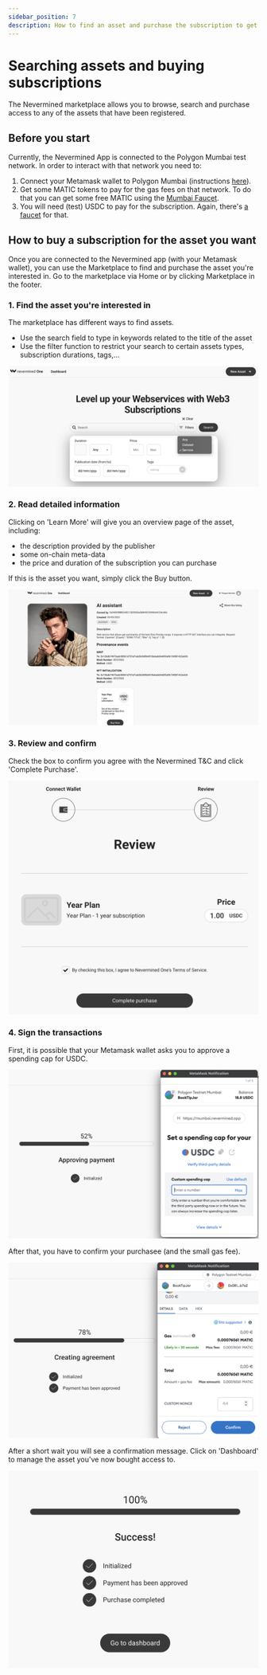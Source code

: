 ```yaml
---
sidebar_position: 7
description: How to find an asset and purchase the subscription to get access
---
```


# Searching assets and buying subscriptions

The Nevermined marketplace allows you to browse, search and purchase access to any of the assets that have been registered. 

## Before you start
Currently, the Nevermined App is connected to the Polygon Mumbai test network. In order to interact with that network you need to:

1. Connect your Metamask wallet to Polygon Mumbai (instructions [here](02-metamask.md)).
2. Get some MATIC tokens to pay for the gas fees on that network. To do that you can get some free MATIC using the [Mumbai Faucet](10-faucets.md).
3. You will need (test) USDC to pay for the subscription. Again, there's [a faucet](10-faucets.md) for that. 

## How to buy a subscription for the asset you want

Once you are connected to the Nevermined app (with your Metamask wallet), you can use the Marketplace to find and purchase the asset you're interested in. 
Go to the marketplace via Home or by clicking Marketplace in the footer. 

### 1. Find the asset you're interested in

The marketplace has different ways to find assets.
* Use the search field to type in keywords related to the title of the asset
* Use the filter function to restrict your search to certain assets types, subscription durations, tags,...

![Add Marketplace filter](../images/tutorials/24_marketplace_filter.png)


### 2. Read detailed information

Clicking on 'Learn More' will give you an overview page of the asset, including: 
* the description provided by the publisher
* some on-chain meta-data
* the price and duration of the subscription you can purchase

If this is the asset you want, simply click the Buy button. 

![Add Individual Asset page](../images/tutorials/12_Service_details.png)


### 3. Review and confirm

Check the box to confirm you agree with the Nevermined T&C and click 'Complete Purchase'. 

![Review purchase](../images/tutorials/25_purchase_review.png)


### 4. Sign the transactions

First, it is possible that your Metamask wallet asks you to approve a spending cap for USDC.  

![Enter spending cap](../images/tutorials/26_Purchase_USDCcap.png)

After that, you have to confirm your purchasee (and the small gas fee).  

![Confirm payment](../images/tutorials/27_purchase_metamask_confirm.png)

After a short wait you will see a confirmation message. Click on 'Dashboard' to manage the asset you've now bought access to. 

![Confirmation message](../images/tutorials/28_purchase_confirm.png)




